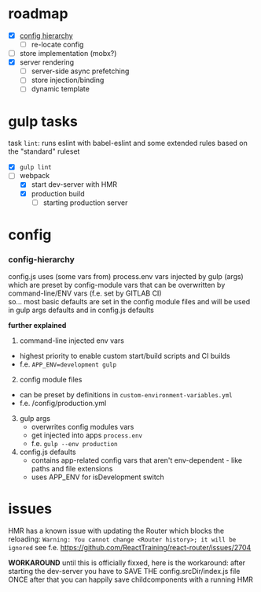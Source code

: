 # roadmap
* [x] [config hierarchy](#config-hierarchy)  
  * [ ] re-locate config
* [ ] store implementation (mobx?)
* [x] server rendering  
  * [ ] server-side async prefetching
  * [ ] store injection/binding
  * [ ] dynamic template

# gulp tasks
task `lint`: runs eslint with babel-eslint and some extended rules based on the "standard" ruleset

* [x] `gulp lint`
* [ ] webpack
  * [x] start dev-server with HMR
  * [x] production build
     * [ ] starting production server

# config

### config-hierarchy

config.js uses (some vars from) process.env vars injected by gulp (args) which are preset by config-module vars that can be overwritten by command-line/ENV vars (f.e. set by GITLAB CI)  
so... most basic defaults are set in the config module files and will be used in gulp args defaults and in config.js defaults

**further explained**  

1. command-line injected env vars
  * highest priority to enable custom start/build scripts and CI builds
  * f.e. `APP_ENV=development gulp`
2. config module files  
  * can be preset by definitions in `custom-environment-variables.yml`  
  * f.e. /config/production.yml  
3. gulp args
    * overwrites config modules vars
    * get injected into apps `process.env`
    * f.e. `gulp --env production`
4. config.js defaults
    * contains app-related config vars that aren't env-dependent - like paths and file extensions
    * uses APP_ENV for isDevelopment switch

# issues
HMR has a known issue with updating the Router which blocks the reloading:
`Warning: You cannot change <Router history>; it will be ignored`
see f.e. https://github.com/ReactTraining/react-router/issues/2704

**WORKAROUND**
until this is officially fixxed, here is the workaround:
after starting the dev-server you have to SAVE THE config.srcDir/index.js file ONCE
after that you can happily save childcomponents with a running HMR
